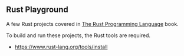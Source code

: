 ## Rust Playground

A few Rust projects covered in [The Rust Programming Language](https://doc.rust-lang.org/book/title-page.html) book.

To build and run these projects, the Rust tools are required.

- https://www.rust-lang.org/tools/install
